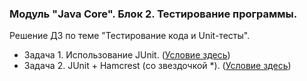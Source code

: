 ﻿### Модуль "Java Core". Блок 2. Тестирование программы. 
Решение ДЗ по теме "Тестирование кода и Unit-тесты".

* Задача 1. Использование JUnit. ([Условие здесь](https://github.com/netology-code/jd-homeworks/blob/master/junit/task1/README.md))
* Задача 2. JUnit + Hamcrest (со звездочкой *). ([Условие здесь](https://github.com/netology-code/jd-homeworks/blob/master/junit/task2/README.md))